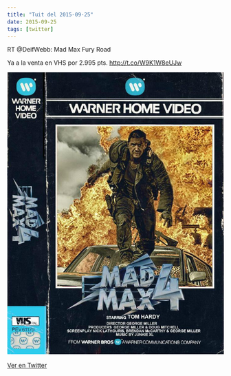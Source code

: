```yaml
---
title: "Tuit del 2015-09-25"
date: 2015-09-25
tags: [twitter]
---
```


RT @DeifWebb: Mad Max Fury Road 

Ya a la venta en VHS por 2.995 pts. http://t.co/W9K1W8eUJw

![Imagen](/assets/images/647534173373263872-CPB7DSpWgAQC6iI.jpg)

[Ver en Twitter](https://twitter.com/i/web/status/647534173373263872)
